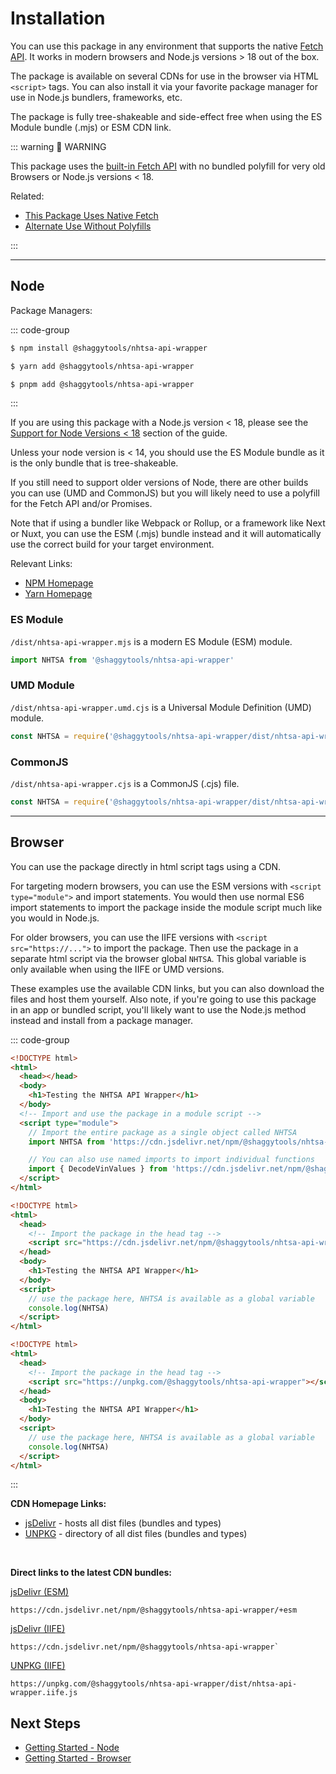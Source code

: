 # Installation

You can use this package in any environment that supports the native
[Fetch API](https://developer.mozilla.org/en-US/docs/Web/API/Fetch_API). It works in
modern browsers and Node.js versions > 18 out of the box.

The package is available on several CDNs for use in the browser via HTML `<script>` tags. You can also
install it via your favorite package manager for use in Node.js bundlers, frameworks, etc.

The package is fully tree-shakeable and side-effect free when using the ES Module bundle (.mjs) or
ESM CDN link.

::: warning 🔞 WARNING

This package uses the
[built-in Fetch API](https://developer.mozilla.org/en-US/docs/Web/API/Fetch_API) with no bundled
polyfill for very old Browsers or Node.js versions < 18.

Related:

- [This Package Uses Native Fetch](../guide/native-fetch.md#this-package-uses-native-fetch)
- [Alternate Use Without Polyfills](../guide/bring-your-own-fetch.md)

:::

---

## Node

Package Managers:

::: code-group

```sh [NPM]
$ npm install @shaggytools/nhtsa-api-wrapper
```

```sh [Yarn]
$ yarn add @shaggytools/nhtsa-api-wrapper
```

```sh [PNPm]
$ pnpm add @shaggytools/nhtsa-api-wrapper
```

:::

If you are using this package with a Node.js version < 18, please see the
[Support for Node Versions < 18](../guide/native-fetch.md) section of the guide.

Unless your node version is < 14, you should use the ES Module bundle as it is the only
bundle that is tree-shakeable.

If you still need to support older versions of Node, there are other builds you can use
(UMD and CommonJS) but you will likely need to use a polyfill for the Fetch API and/or
Promises.

Note that if using a bundler like Webpack or Rollup, or a framework like Next or Nuxt, you
can use the ESM (.mjs) bundle instead and it will automatically use the correct build for your target
environment.

Relevant Links:

- [NPM Homepage](https://www.npmjs.com/package/@shaggytools/nhtsa-api-wrapper)
- [Yarn Homepage](https://yarnpkg.com/package/@shaggytools/nhtsa-api-wrapper)

### ES Module

`/dist/nhtsa-api-wrapper.mjs` is a modern ES Module (ESM) module.

```js
import NHTSA from '@shaggytools/nhtsa-api-wrapper'
```

### UMD Module

`/dist/nhtsa-api-wrapper.umd.cjs` is a Universal Module Definition (UMD) module.

```js
const NHTSA = require('@shaggytools/nhtsa-api-wrapper/dist/nhtsa-api-wrapper.umd.cjs')
```

### CommonJS

`/dist/nhtsa-api-wrapper.cjs` is a CommonJS (.cjs) file.

```js [CommonJS]
const NHTSA = require('@shaggytools/nhtsa-api-wrapper/dist/nhtsa-api-wrapper.cjs')
```

---

## Browser

You can use the package directly in html script tags using a CDN.

For targeting modern browsers, you can use the ESM versions with `<script type="module">` and
import statements. You would then use normal ES6 import statements to import the package inside the
module script much like you would in Node.js.

For older browsers, you can use the IIFE versions with `<script src="https://...">` to import the
package. Then use the package in a separate html script via the browser global `NHTSA`. This global
variable is only available when using the IIFE or UMD versions.

These examples use the available CDN links, but you can also download the files and host them
yourself. Also note, if you're going to use this package in an app or bundled script, you'll likely
want to use the Node.js method instead and install from a package manager.

::: code-group

```html [jsDelivr (ESM)]
<!DOCTYPE html>
<html>
  <head></head>
  <body>
    <h1>Testing the NHTSA API Wrapper</h1>
  </body>
  <!-- Import and use the package in a module script -->
  <script type="module">
    // Import the entire package as a single object called NHTSA
    import NHTSA from 'https://cdn.jsdelivr.net/npm/@shaggytools/nhtsa-api-wrapper/+esm'

    // You can also use named imports to import individual functions
    import { DecodeVinValues } from 'https://cdn.jsdelivr.net/npm/@shaggytools/nhtsa-api-wrapper/+esm'
  </script>
</html>
```

```html [jsDelivr (IIFE)]
<!DOCTYPE html>
<html>
  <head>
    <!-- Import the package in the head tag -->
    <script src="https://cdn.jsdelivr.net/npm/@shaggytools/nhtsa-api-wrapper"></script>
  </head>
  <body>
    <h1>Testing the NHTSA API Wrapper</h1>
  </body>
  <script>
    // use the package here, NHTSA is available as a global variable
    console.log(NHTSA)
  </script>
</html>
```

```html [UNPKG  (IIFE)]
<!DOCTYPE html>
<html>
  <head>
    <!-- Import the package in the head tag -->
    <script src="https://unpkg.com/@shaggytools/nhtsa-api-wrapper"></script>
  </head>
  <body>
    <h1>Testing the NHTSA API Wrapper</h1>
  </body>
  <script>
    // use the package here, NHTSA is available as a global variable
    console.log(NHTSA)
  </script>
</html>
```

:::

**CDN Homepage Links:**

- [jsDelivr](https://www.jsdelivr.com/package/npm/@shaggytools/nhtsa-api-wrapper) - hosts all dist files (bundles and types)
- [UNPKG](https://unpkg.com/@shaggytools/nhtsa-api-wrapper/) - directory of all dist files (bundles and types)

<br />

**Direct links to the latest CDN bundles:**

[jsDelivr (ESM)](https://cdn.jsdelivr.net/npm/@shaggytools/nhtsa-api-wrapper/+esm)

```
https://cdn.jsdelivr.net/npm/@shaggytools/nhtsa-api-wrapper/+esm
```

[jsDelivr (IIFE)](https://cdn.jsdelivr.net/npm/@shaggytools/nhtsa-api-wrapper)

```
https://cdn.jsdelivr.net/npm/@shaggytools/nhtsa-api-wrapper`
```

[UNPKG (IIFE)](https://unpkg.com/@shaggytools/nhtsa-api-wrapper/dist/nhtsa-api-wrapper.iife.js)

```
https://unpkg.com/@shaggytools/nhtsa-api-wrapper/dist/nhtsa-api-wrapper.iife.js
```

## Next Steps

- [Getting Started - Node](../guide/getting-started#node-getting-started)
- [Getting Started - Browser](../guide/getting-started#browser-getting-started)
